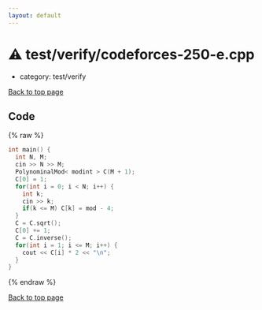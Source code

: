 ```yaml
---
layout: default
---
```


<!-- mathjax config similar to math.stackexchange -->
<script type="text/javascript" async
  src="https://cdnjs.cloudflare.com/ajax/libs/mathjax/2.7.5/MathJax.js?config=TeX-MML-AM_CHTML">
</script>
<script type="text/x-mathjax-config">
  MathJax.Hub.Config({
    TeX: { equationNumbers: { autoNumber: "AMS" }},
    tex2jax: {
      inlineMath: [ ['$','$'] ],
      processEscapes: true
    },
    "HTML-CSS": { matchFontHeight: false },
    displayAlign: "left",
    displayIndent: "2em"
  });
</script>

<script type="text/javascript" src="https://cdnjs.cloudflare.com/ajax/libs/jquery/3.4.1/jquery.min.js"></script>
<script src="https://cdn.jsdelivr.net/npm/jquery-balloon-js@1.1.2/jquery.balloon.min.js" integrity="sha256-ZEYs9VrgAeNuPvs15E39OsyOJaIkXEEt10fzxJ20+2I=" crossorigin="anonymous"></script>
<script type="text/javascript" src="../../../assets/js/copy-button.js"></script>
<link rel="stylesheet" href="../../../assets/css/copy-button.css" />


# :warning: test/verify/codeforces-250-e.cpp
* category: test/verify


[Back to top page](../../../index.html)



## Code
{% raw %}
```cpp
int main() {
  int N, M;
  cin >> N >> M;
  PolynominalMod< modint > C(M + 1);
  C[0] = 1;
  for(int i = 0; i < N; i++) {
    int k;
    cin >> k;
    if(k <= M) C[k] = mod - 4;
  }
  C = C.sqrt();
  C[0] += 1;
  C = C.inverse();
  for(int i = 1; i <= M; i++) {
    cout << C[i] * 2 << "\n";
  }
}

```
{% endraw %}

[Back to top page](../../../index.html)

